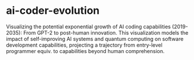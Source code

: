 # ai-coder-evolution
Visualizing the potential exponential growth of AI coding capabilities (2019-2035): From GPT-2 to post-human innovation. This visualization models the impact of self-improving AI systems and quantum computing on software development capabilities, projecting a trajectory from entry-level programmer equiv. to capabilities beyond human comprehension.
